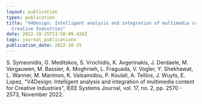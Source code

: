 ```yaml
---
layout: publication
types: publication
title: "V4Design: Intelligent analysis and integration of multimedia content for
  Creative Industries"
date: 2022-10-25T13:58:09.426Z
tags: journal_publications
publication_date: 2022-10-25
---
```

<!--StartFragment-->

S. Symeonidis, G. Meditskos, S. Vrochidis, K. Avgerinakis, J. Derdaele, M. Vergauwen, M. Bassier, A. Moghnieh, L. Fraguada, V. Vogler, Y. Shekhawat, L. Wanner, M. Marimon, K. Valsamidou, P. Koulali, A. Tellios, J. Wuyts, E. Lopez, "V4Design: Intelligent analysis and integration of multimedia content for Creative Industries", IEEE Systems Journal, vol. 17, no. 2, pp. 2570 - 2573, November 2022.

<!--EndFragment-->